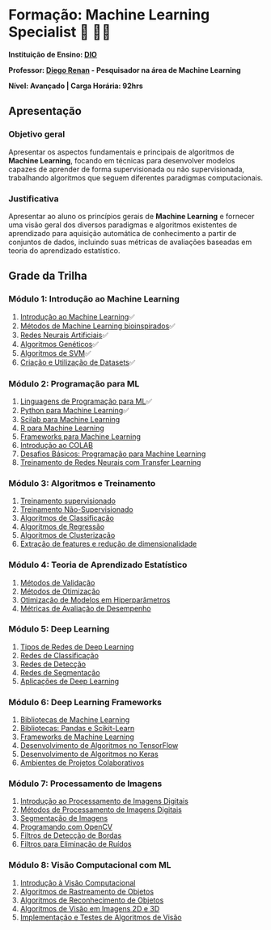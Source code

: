 # **Formação: Machine Learning Specialist** :robot: :woman_technologist:
**Instituição de Ensino: [DIO](https://www.dio.me/)**

**Professor: [Diego Renan](https://www.linkedin.com/in/diego-renan-bruno-48194484/)  - Pesquisador na área de Machine Learning**

**Nível: Avançado | Carga Horária: 92hrs**

## Apresentação

### Objetivo geral

Apresentar os aspectos fundamentais e principais de algoritmos de **Machine Learning**, focando em técnicas para desenvolver modelos capazes de aprender de forma supervisionada ou não supervisionada, trabalhando algoritmos que seguem diferentes paradigmas computacionais.

### Justificativa

Apresentar ao aluno os princípios gerais de **Machine Learning** e fornecer uma visão geral dos diversos paradigmas e algoritmos existentes de aprendizado para aquisição automática de conhecimento a partir de conjuntos de dados, incluindo suas métricas de avaliações baseadas em teoria do aprendizado estatístico.

## Grade da Trilha

### Módulo 1: Introdução ao Machine Learning

1. [Introdução ao Machine Learning](https://www.dio.me/certificate/60EB7260/share):white_check_mark:
2. [Métodos de Machine Learning bioinspirados](https://www.dio.me/certificate/8422722A/share):white_check_mark:
3. [Redes Neurais Artificiais](https://www.dio.me/certificate/E81FC418/share):white_check_mark:
4. [Algoritmos Genéticos](https://www.dio.me/certificate/7E6051BA/share):white_check_mark:
5. [Algoritmos de SVM](https://www.dio.me/certificate/DF9088EF/share):white_check_mark:
6. [Criação e Utilização de Datasets]():white_check_mark:

### Módulo 2: Programação para ML

1. [Linguagens de Programação para ML](https://www.dio.me/certificate/D9893DE1/share):white_check_mark:
2. [Python para Machine Learning](https://www.dio.me/certificate/F3937D51/share):white_check_mark:
3. [Scilab para Machine Learning]()
4. [R para Machine Learning]()
5. [Frameworks para Machine Learning]()
6. [Introdução ao COLAB]()
7. [Desafios Básicos: Programação para Machine Learning]()
8. [Treinamento de Redes Neurais com Transfer Learning]()

### Módulo 3: Algoritmos e Treinamento

1. [Treinamento supervisionado]()
2. [Treinamento Não-Supervisionado]()
3. [Algoritmos de Classificação]()
4. [Algoritmos de Regressão]()
5. [Algoritmos de Clusterização]()
6. [Extração de features e redução de dimensionalidade]()

### Módulo 4: Teoria de Aprendizado Estatístico

1. [Métodos de Validação]()
2. [Métodos de Otimização]()
3. [Otimização de Modelos em Hiperparâmetros]()
4. [Métricas de Avaliação de Desempenho]()

### Módulo 5: Deep Learning

1. [Tipos de Redes de Deep Learning]()
2. [Redes de Classificação]()
3. [Redes de Detecção]()
4. [Redes de Segmentação]()
5. [Aplicações de Deep Learning]()

### Módulo 6: Deep Learning Frameworks

1. [Bibliotecas de Machine Learning]()
2. [Bibliotecas: Pandas e Scikit-Learn]()
3. [Frameworks de Machine Learning]()
4. [Desenvolvimento de Algoritmos no TensorFlow]()
5. [Desenvolvimento de Algoritmos no Keras]()
6. [Ambientes de Projetos Colaborativos]()

### Módulo 7: Processamento de Imagens

1. [Introdução ao Processamento de Imagens Digitais]()
2. [Métodos de Processamento de Imagens Digitais]()
3. [Segmentação de Imagens]()
4. [Programando com OpenCV]()
5. [Filtros de Detecção de Bordas]()
6. [Filtros para Eliminação de Ruídos]()

### Módulo 8: Visão Computacional com ML

1. [Introdução à Visão Computacional]()
2. [Algoritmos de Rastreamento de Objetos]()
3. [Algoritmos de Reconhecimento de Objetos]()
4. [Algoritmos de Visão em Imagens 2D e 3D]()
5. [Implementação e Testes de Algoritmos de Visão]()

